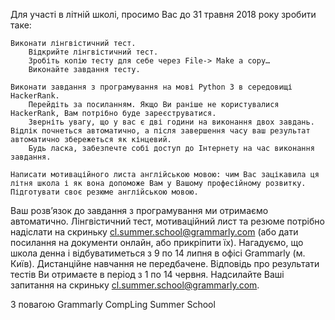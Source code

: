 Для участі в літній школі, просимо Вас до 31 травня 2018 року зробити таке:

    Виконати лінгвістичний тест.
        Відкрийте лінгвістичний тест.
        Зробіть копію тесту для себе через File-> Make a copy…
        Виконайте завдання тесту.

    Виконати завдання з програмування на мові Python 3 в середовищі HackerRank.
        Перейдіть за посиланням. Якщо Ви раніше не користувалися HackerRank, Вам потрібно буде зареєструватися.
        Зверніть увагу, що у вас є дві години на виконання двох завдань. Відлік почнеться автоматично, а після завершення часу ваш результат автоматично збережеться як кінцевий.
        Будь ласка, забезпечте собі доступ до Інтернету на час виконання завдання.

    Написати мотиваційного листа англійською мовою: чим Вас зацікавила ця літня школа і як вона допоможе Вам у Вашому професійному розвитку.
    Підготувати своє резюме англійською мовою.

Ваш розв’язок до завдання з програмування ми отримаємо автоматично. Лінгвістичний тест, мотиваційний лист та резюме потрібно надіслати на скриньку cl.summer.school@grammarly.com (або дати посилання на документи онлайн, або прикріпити їх).
Нагадуємо, що школа денна і відбуватиметься з 9 по 14 липня в офісі Grammarly (м. Київ). Дистанційне навчання не передбачене.
Відповідь про результати тестів Ви отримаєте в період з 1 по 14 червня. Надсилайте Ваші запитання на скриньку cl.summer.school@grammarly.com.

З повагою
Grammarly CompLing Summer School
